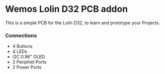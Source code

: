 # Wemos Lolin D32 PCB addon
This is a simple PCB for the Lolin D32, to learn and prototype your Projects.

### Connections
- 4 Buttons
- 4 LEDs
- I2C 0.96" OLED
- 2 Periphiel Ports
- 2 Power Ports
